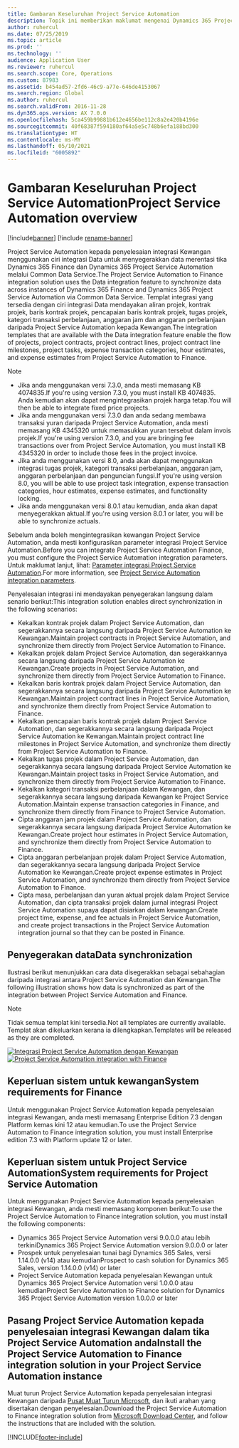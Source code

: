 ```yaml
---
title: Gambaran Keseluruhan Project Service Automation
description: Topik ini memberikan maklumat mengenai Dynamics 365 Project Service Automation kepada penyelesaian integrasi Dynamics 365 Finance.
author: ruhercul
ms.date: 07/25/2019
ms.topic: article
ms.prod: ''
ms.technology: ''
audience: Application User
ms.reviewer: ruhercul
ms.search.scope: Core, Operations
ms.custom: 87983
ms.assetid: b454ad57-2fd6-46c9-a77e-646de4153067
ms.search.region: Global
ms.author: ruhercul
ms.search.validFrom: 2016-11-28
ms.dyn365.ops.version: AX 7.0.0
ms.openlocfilehash: 5ca459b99881b612e4656be112c8a2e420b4196e
ms.sourcegitcommit: 40f68387f594180af64a5e5c748b6efa188bd300
ms.translationtype: HT
ms.contentlocale: ms-MY
ms.lasthandoff: 05/10/2021
ms.locfileid: "6005892"
---
```

# <a name="project-service-automation-overview"></a><span data-ttu-id="65613-103">Gambaran Keseluruhan Project Service Automation</span><span class="sxs-lookup"><span data-stu-id="65613-103">Project Service Automation overview</span></span>

[!include[banner](../includes/banner.md)]
[!include [rename-banner](~/includes/cc-data-platform-banner.md)]

<span data-ttu-id="65613-104">Project Service Automation kepada penyelesaian integrasi Kewangan menggunakan ciri integrasi Data untuk menyegerakkan data merentasi tika Dynamics 365 Finance dan Dynamics 365 Project Service Automation melalui Common Data Service.</span><span class="sxs-lookup"><span data-stu-id="65613-104">The Project Service Automation to Finance integration solution uses the Data integration feature to synchronize data across instances of Dynamics 365 Finance and Dynamics 365 Project Service Automation via Common Data Service.</span></span> <span data-ttu-id="65613-105">Templat integrasi yang tersedia dengan ciri integrasi Data mendayakan aliran projek, kontrak projek, baris kontrak projek, pencapaian baris kontrak projek, tugas projek, kategori transaksi perbelanjaan, anggaran jam dan anggaran perbelanjaan daripada Project Service Automation kepada Kewangan.</span><span class="sxs-lookup"><span data-stu-id="65613-105">The integration templates that are available with the Data integration feature enable the flow of projects, project contracts, project contract lines, project contract line milestones, project tasks, expense transaction categories, hour estimates, and expense estimates from Project Service Automation to Finance.</span></span>

> [!NOTE]
> - <span data-ttu-id="65613-106">Jika anda menggunakan versi 7.3.0, anda mesti memasang KB 4074835.</span><span class="sxs-lookup"><span data-stu-id="65613-106">If you're using version 7.3.0, you must install KB 4074835.</span></span> <span data-ttu-id="65613-107">Anda kemudian akan dapat mengintegrasikan projek harga tetap.</span><span class="sxs-lookup"><span data-stu-id="65613-107">You will then be able to integrate fixed price projects.</span></span>
> - <span data-ttu-id="65613-108">Jika anda menggunakan versi 7.3.0 dan anda sedang membawa transaksi yuran daripada Project Service Automation, anda mesti memasang KB 4345320 untuk memasukkan yuran tersebut dalam invois projek.</span><span class="sxs-lookup"><span data-stu-id="65613-108">If you're using version 7.3.0, and you are bringing fee transactions over from Project Service Automation, you must install KB 4345320 in order to include those fees in the project invoice.</span></span>
> - <span data-ttu-id="65613-109">Jika anda menggunakan versi 8.0, anda akan dapat menggunakan integrasi tugas projek, kategori transaksi perbelanjaan, anggaran jam, anggaran perbelanjaan dan penguncian fungsi.</span><span class="sxs-lookup"><span data-stu-id="65613-109">If you're using version 8.0, you will be able to use project task integration, expense transaction categories, hour estimates, expense estimates, and functionality locking.</span></span>
> - <span data-ttu-id="65613-110">Jika anda menggunakan versi 8.0.1 atau kemudian, anda akan dapat menyegerakkan aktual.</span><span class="sxs-lookup"><span data-stu-id="65613-110">If you're using version 8.0.1 or later, you will be able to synchronize actuals.</span></span>

<span data-ttu-id="65613-111">Sebelum anda boleh mengintegrasikan kewangan Project Service Automation, anda mesti konfigurasikan parameter integrasi Project Service Automation.</span><span class="sxs-lookup"><span data-stu-id="65613-111">Before you can integrate Project Service Automation Finance, you must configure the Project Service Automation integration parameters.</span></span> <span data-ttu-id="65613-112">Untuk maklumat lanjut, lihat: [Parameter integrasi Project Service Automation](PSA-parameters.md).</span><span class="sxs-lookup"><span data-stu-id="65613-112">For more information, see [Project Service Automation integration parameters](PSA-parameters.md).</span></span>

<span data-ttu-id="65613-113">Penyelesaian integrasi ini mendayakan penyegerakan langsung dalam senario berikut:</span><span class="sxs-lookup"><span data-stu-id="65613-113">This integration solution enables direct synchronization in the following scenarios:</span></span>

- <span data-ttu-id="65613-114">Kekalkan kontrak projek dalam Project Service Automation, dan segerakkannya secara langsung daripada Project Service Automation ke Kewangan.</span><span class="sxs-lookup"><span data-stu-id="65613-114">Maintain project contracts in Project Service Automation, and synchronize them directly from Project Service Automation to Finance.</span></span>
- <span data-ttu-id="65613-115">Kekalkan projek dalam Project Service Automation, dan segerakkannya secara langsung daripada Project Service Automation ke Kewangan.</span><span class="sxs-lookup"><span data-stu-id="65613-115">Create projects in Project Service Automation, and synchronize them directly from Project Service Automation to Finance.</span></span>
- <span data-ttu-id="65613-116">Kekalkan baris kontrak projek dalam Project Service Automation, dan segerakkannya secara langsung daripada Project Service Automation ke Kewangan.</span><span class="sxs-lookup"><span data-stu-id="65613-116">Maintain project contract lines in Project Service Automation, and synchronize them directly from Project Service Automation to Finance.</span></span>
- <span data-ttu-id="65613-117">Kekalkan pencapaian baris kontrak projek dalam Project Service Automation, dan segerakkannya secara langsung daripada Project Service Automation ke Kewangan.</span><span class="sxs-lookup"><span data-stu-id="65613-117">Maintain project contract line milestones in Project Service Automation, and synchronize them directly from Project Service Automation to Finance.</span></span>
- <span data-ttu-id="65613-118">Kekalkan tugas projek dalam Project Service Automation, dan segerakkannya secara langsung daripada Project Service Automation ke Kewangan.</span><span class="sxs-lookup"><span data-stu-id="65613-118">Maintain project tasks in Project Service Automation, and synchronize them directly from Project Service Automation to Finance.</span></span>
- <span data-ttu-id="65613-119">Kekalkan kategori transaksi perbelanjaan dalam Kewangan, dan segerakkannya secara langsung daripada Kewangan ke Project Service Automation.</span><span class="sxs-lookup"><span data-stu-id="65613-119">Maintain expense transaction categories in Finance, and synchronize them directly from Finance to Project Service Automation.</span></span>
- <span data-ttu-id="65613-120">Cipta anggaran jam projek dalam Project Service Automation, dan segerakkannya secara langsung daripada Project Service Automation ke Kewangan.</span><span class="sxs-lookup"><span data-stu-id="65613-120">Create project hour estimates in Project Service Automation, and synchronize them directly from Project Service Automation to Finance.</span></span>
- <span data-ttu-id="65613-121">Cipta anggaran perbelanjaan projek dalam Project Service Automation, dan segerakkannya secara langsung daripada Project Service Automation ke Kewangan.</span><span class="sxs-lookup"><span data-stu-id="65613-121">Create project expense estimates in Project Service Automation, and synchronize them directly from Project Service Automation to Finance.</span></span>
- <span data-ttu-id="65613-122">Cipta masa, perbelanjaan dan yuran aktual projek dalam Project Service Automation, dan cipta transaksi projek dalam jurnal integrasi Project Service Automation supaya dapat disiarkan dalam kewangan.</span><span class="sxs-lookup"><span data-stu-id="65613-122">Create project time, expense, and fee actuals in Project Service Automation, and create project transactions in the Project Service Automation integration journal so that they can be posted in Finance.</span></span>

## <a name="data-synchronization"></a><span data-ttu-id="65613-123">Penyegerakan data</span><span class="sxs-lookup"><span data-stu-id="65613-123">Data synchronization</span></span>

<span data-ttu-id="65613-124">Ilustrasi berikut menunjukkan cara data disegerakkan sebagai sebahagian daripada integrasi antara Project Service Automation dan Kewangan.</span><span class="sxs-lookup"><span data-stu-id="65613-124">The following illustration shows how data is synchronized as part of the integration between Project Service Automation and Finance.</span></span>

> [!NOTE]
> <span data-ttu-id="65613-125">Tidak semua templat kini tersedia.</span><span class="sxs-lookup"><span data-stu-id="65613-125">Not all templates are currently available.</span></span> <span data-ttu-id="65613-126">Templat akan dikeluarkan kerana ia dilengkapkan.</span><span class="sxs-lookup"><span data-stu-id="65613-126">Templates will be released as they are completed.</span></span>

<span data-ttu-id="65613-127">[![Integrasi Project Service Automation dengan Kewangan](./media/PSA-integration.png)](./media/PSA-integration.png)</span><span class="sxs-lookup"><span data-stu-id="65613-127">[![Project Service Automation integration with Finance](./media/PSA-integration.png)](./media/PSA-integration.png)</span></span>

## <a name="system-requirements-for-finance"></a><span data-ttu-id="65613-128">Keperluan sistem untuk kewangan</span><span class="sxs-lookup"><span data-stu-id="65613-128">System requirements for Finance</span></span>

<span data-ttu-id="65613-129">Untuk menggunakan Project Service Automation kepada penyelesaian integrasi Kewangan, anda mesti memasang Enterprise Edition 7.3 dengan Platform kemas kini 12 atau kemudian.</span><span class="sxs-lookup"><span data-stu-id="65613-129">To use the Project Service Automation to Finance integration solution, you must install Enterprise edition 7.3 with Platform update 12 or later.</span></span>

## <a name="system-requirements-for-project-service-automation"></a><span data-ttu-id="65613-130">Keperluan sistem untuk Project Service Automation</span><span class="sxs-lookup"><span data-stu-id="65613-130">System requirements for Project Service Automation</span></span>

<span data-ttu-id="65613-131">Untuk menggunakan Project Service Automation kepada penyelesaian integrasi Kewangan, anda mesti memasang komponen berikut:</span><span class="sxs-lookup"><span data-stu-id="65613-131">To use the Project Service Automation to Finance integration solution, you must install the following components:</span></span>

- <span data-ttu-id="65613-132">Dynamics 365 Project Service Automation versi 9.0.0.0 atau lebih terkini</span><span class="sxs-lookup"><span data-stu-id="65613-132">Dynamics 365 Project Service Automation version 9.0.0.0 or later</span></span>
- <span data-ttu-id="65613-133">Prospek untuk penyelesaian tunai bagi Dynamics 365 Sales, versi 1.14.0.0 (v14) atau kemudian</span><span class="sxs-lookup"><span data-stu-id="65613-133">Prospect to cash solution for Dynamics 365 Sales, version 1.14.0.0 (v14) or later</span></span>
- <span data-ttu-id="65613-134">Project Service Automation kepada penyelesaian Kewangan untuk Dynamics 365 Project Service Automation versi 1.0.0.0 atau kemudian</span><span class="sxs-lookup"><span data-stu-id="65613-134">Project Service Automation to Finance solution for Dynamics 365 Project Service Automation version 1.0.0.0 or later</span></span>

## <a name="install-the-project-service-automation-to-finance-integration-solution-in-your-project-service-automation-instance"></a><span data-ttu-id="65613-135">Pasang Project Service Automation kepada penyelesaian integrasi Kewangan dalam tika Project Service Automation anda</span><span class="sxs-lookup"><span data-stu-id="65613-135">Install the Project Service Automation to Finance integration solution in your Project Service Automation instance</span></span>

<span data-ttu-id="65613-136">Muat turun Project Service Automation kepada penyelesaian integrasi Kewangan daripada [Pusat Muat Turun Microsoft](https://www.microsoft.com/download/details.aspx?id=57016), dan ikuti arahan yang disertakan dengan penyelesaian.</span><span class="sxs-lookup"><span data-stu-id="65613-136">Download the Project Service Automation to Finance integration solution from [Microsoft Download Center](https://www.microsoft.com/download/details.aspx?id=57016), and follow the instructions that are included with the solution.</span></span>


[!INCLUDE[footer-include](../includes/footer-banner.md)]